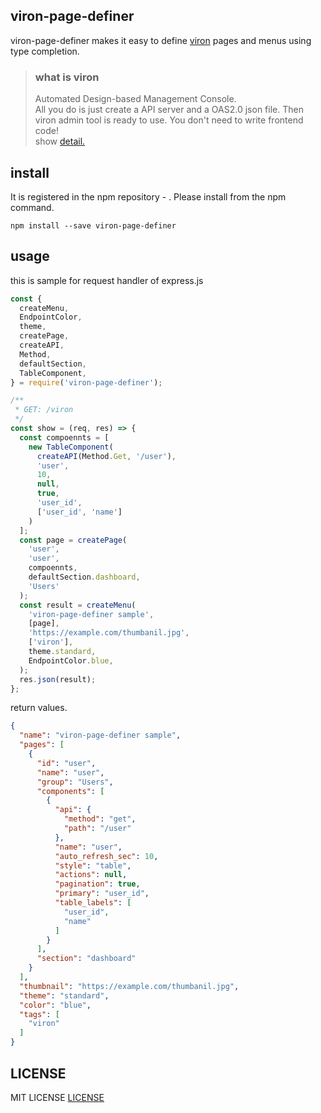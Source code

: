 ## viron-page-definer
viron-page-definer makes it easy to define [viron](https://github.com/cam-inc/viron) pages and menus using type completion.

> ### what is viron
> Automated Design-based Management Console.  
> All you do is just create a API server and a OAS2.0 json file. Then viron admin tool is ready to use. You don't need to write frontend code!  
> show [detail.](https://github.com/cam-inc/viron)

## install
It is registered in the npm repository - . Please install from the npm command.
```
npm install --save viron-page-definer
```

## usage
this is sample for request handler of express.js
``` javascript
const {
  createMenu,
  EndpointColor,
  theme,
  createPage,
  createAPI,
  Method,
  defaultSection,
  TableComponent,
} = require('viron-page-definer');

/**
 * GET: /viron
 */
const show = (req, res) => {
  const compoennts = [
    new TableComponent(
      createAPI(Method.Get, '/user'),
      'user',
      10,
      null,
      true,
      'user_id',
      ['user_id', 'name']
    )
  ];
  const page = createPage(
    'user',
    'user',
    compoennts,
    defaultSection.dashboard,
    'Users'
  );
  const result = createMenu(
    'viron-page-definer sample',
    [page],
    'https://example.com/thumbanil.jpg',
    ['viron'],
    theme.standard,
    EndpointColor.blue,
  );
  res.json(result);
};
```

return values.
```json
{
  "name": "viron-page-definer sample",
  "pages": [
    {
      "id": "user",
      "name": "user",
      "group": "Users",
      "components": [
        {
          "api": {
            "method": "get",
            "path": "/user"
          },
          "name": "user",
          "auto_refresh_sec": 10,
          "style": "table",
          "actions": null,
          "pagination": true,
          "primary": "user_id",
          "table_labels": [
            "user_id",
            "name"
          ]
        }
      ],
      "section": "dashboard"
    }
  ],
  "thumbnail": "https://example.com/thumbanil.jpg",
  "theme": "standard",
  "color": "blue",
  "tags": [
    "viron"
  ]
}
```

## LICENSE
MIT LICENSE [LICENSE](https://github.com/ishikawa-pro/viron-page-definer/blob/master/LICENSE)
